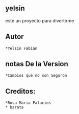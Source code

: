 yelsin
------------------------------
este un proyecto para divertirme

Autor
----------------
    *Yelsin Fabian

notas De la Version
---------------------
    *Cambios que no son Seguron

Creditos:
---------
    *Rosa Maria Palacios
    * barata

